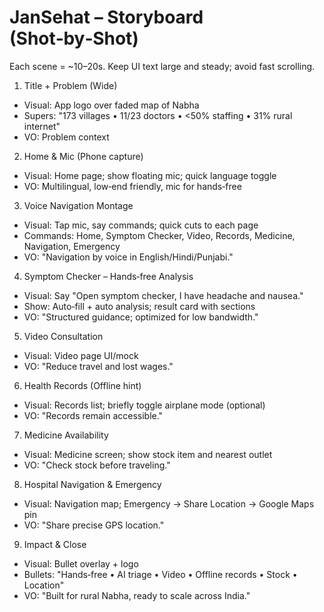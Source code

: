 # JanSehat – Storyboard (Shot‑by‑Shot)

Each scene = ~10–20s. Keep UI text large and steady; avoid fast scrolling.

1) Title + Problem (Wide)
- Visual: App logo over faded map of Nabha
- Supers: "173 villages • 11/23 doctors • <50% staffing • 31% rural internet"
- VO: Problem context

2) Home & Mic (Phone capture)
- Visual: Home page; show floating mic; quick language toggle
- VO: Multilingual, low‑end friendly, mic for hands‑free

3) Voice Navigation Montage
- Visual: Tap mic, say commands; quick cuts to each page
- Commands: Home, Symptom Checker, Video, Records, Medicine, Navigation, Emergency
- VO: "Navigation by voice in English/Hindi/Punjabi."

4) Symptom Checker – Hands‑free Analysis
- Visual: Say "Open symptom checker, I have headache and nausea."
- Show: Auto‑fill + auto analysis; result card with sections
- VO: "Structured guidance; optimized for low bandwidth."

5) Video Consultation
- Visual: Video page UI/mock
- VO: "Reduce travel and lost wages."

6) Health Records (Offline hint)
- Visual: Records list; briefly toggle airplane mode (optional)
- VO: "Records remain accessible."

7) Medicine Availability
- Visual: Medicine screen; show stock item and nearest outlet
- VO: "Check stock before traveling."

8) Hospital Navigation & Emergency
- Visual: Navigation map; Emergency → Share Location → Google Maps pin
- VO: "Share precise GPS location."

9) Impact & Close
- Visual: Bullet overlay + logo
- Bullets: "Hands‑free • AI triage • Video • Offline records • Stock • Location"
- VO: "Built for rural Nabha, ready to scale across India."
